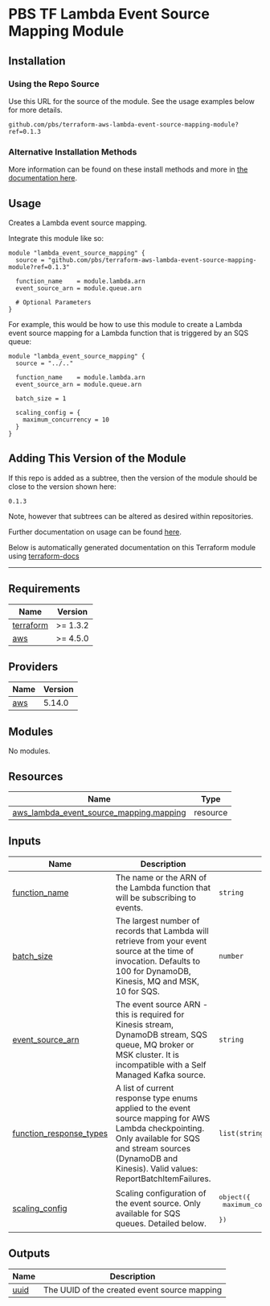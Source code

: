 # PBS TF Lambda Event Source Mapping Module

## Installation

### Using the Repo Source

Use this URL for the source of the module. See the usage examples below for more details.

```hcl
github.com/pbs/terraform-aws-lambda-event-source-mapping-module?ref=0.1.3
```

### Alternative Installation Methods

More information can be found on these install methods and more in [the documentation here](./docs/general/install).

## Usage

Creates a Lambda event source mapping.

Integrate this module like so:

```hcl
module "lambda_event_source_mapping" {
  source = "github.com/pbs/terraform-aws-lambda-event-source-mapping-module?ref=0.1.3"

  function_name    = module.lambda.arn
  event_source_arn = module.queue.arn

  # Optional Parameters
}
```

For example, this would be how to use this module to create a Lambda event source mapping for a Lambda function that is triggered by an SQS queue:

```hcl
module "lambda_event_source_mapping" {
  source = "../.."

  function_name    = module.lambda.arn
  event_source_arn = module.queue.arn

  batch_size = 1

  scaling_config = {
    maximum_concurrency = 10
  }
}
```

## Adding This Version of the Module

If this repo is added as a subtree, then the version of the module should be close to the version shown here:

`0.1.3`

Note, however that subtrees can be altered as desired within repositories.

Further documentation on usage can be found [here](./docs).

Below is automatically generated documentation on this Terraform module using [terraform-docs][terraform-docs]

---

[terraform-docs]: https://github.com/terraform-docs/terraform-docs

## Requirements

| Name | Version |
|------|---------|
| <a name="requirement_terraform"></a> [terraform](#requirement\_terraform) | >= 1.3.2 |
| <a name="requirement_aws"></a> [aws](#requirement\_aws) | >= 4.5.0 |

## Providers

| Name | Version |
|------|---------|
| <a name="provider_aws"></a> [aws](#provider\_aws) | 5.14.0 |

## Modules

No modules.

## Resources

| Name | Type |
|------|------|
| [aws_lambda_event_source_mapping.mapping](https://registry.terraform.io/providers/hashicorp/aws/latest/docs/resources/lambda_event_source_mapping) | resource |

## Inputs

| Name | Description | Type | Default | Required |
|------|-------------|------|---------|:--------:|
| <a name="input_function_name"></a> [function\_name](#input\_function\_name) | The name or the ARN of the Lambda function that will be subscribing to events. | `string` | n/a | yes |
| <a name="input_batch_size"></a> [batch\_size](#input\_batch\_size) | The largest number of records that Lambda will retrieve from your event source at the time of invocation. Defaults to 100 for DynamoDB, Kinesis, MQ and MSK, 10 for SQS. | `number` | `null` | no |
| <a name="input_event_source_arn"></a> [event\_source\_arn](#input\_event\_source\_arn) | The event source ARN - this is required for Kinesis stream, DynamoDB stream, SQS queue, MQ broker or MSK cluster. It is incompatible with a Self Managed Kafka source. | `string` | `null` | no |
| <a name="input_function_response_types"></a> [function\_response\_types](#input\_function\_response\_types) | A list of current response type enums applied to the event source mapping for AWS Lambda checkpointing. Only available for SQS and stream sources (DynamoDB and Kinesis). Valid values: ReportBatchItemFailures. | `list(string)` | `null` | no |
| <a name="input_scaling_config"></a> [scaling\_config](#input\_scaling\_config) | Scaling configuration of the event source. Only available for SQS queues. Detailed below. | <pre>object({<br>    maximum_concurrency = optional(number)<br>  })</pre> | `null` | no |

## Outputs

| Name | Description |
|------|-------------|
| <a name="output_uuid"></a> [uuid](#output\_uuid) | The UUID of the created event source mapping |

